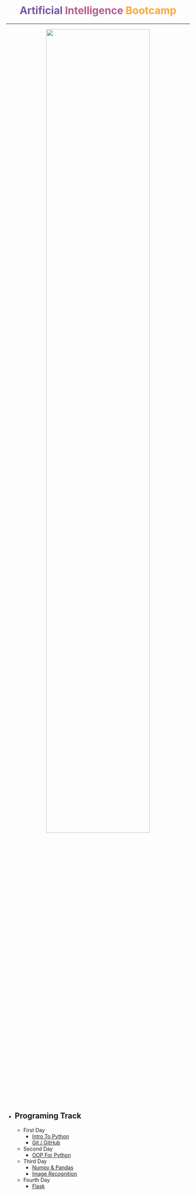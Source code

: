 <br>

<h1 align = 'center' style = 'font-weight : bold' ><span style = 'color :#7a54a1 ;'>Artificial</span> <span style = 'color : #b95991'>Intelligence</span> <span style = 'color : #ffa730'>Boot</span><span style = 'color : #ffa730' >camp</span></h1>

<hr>
<p align = 'center'>
<img src = 'https://i.imgur.com/O2yumIa.png' style = '  width : 75% ; display: block;
margin-left: auto;
margin-right: auto;'>
</p>

* Programing Track
    - 
    - First Day 
        - <a href = 'https://github.com/MajidRaimi/AI-BootCamp/tree/master/Programing%20Track/Day_01/Intro%20To%20Python'>Intro To Python </a>
        - <a href = 'https://github.com/MajidRaimi/AI-BootCamp/tree/master/Programing%20Track/Day_01/Git%20-%20Github'>Git / GitHub </a>
    - Second Day
      - <a href='https://github.com/MajidRaimi/AI-BootCamp/tree/master/Programing%20Track/Day_02/OOP%20For%20Python'>OOP For Python</a>
  -  Third Day
     -  <a href = 'https://github.com/MajidRaimi/AI-BootCamp/tree/master/Programing%20Track/Day_03/Numpy%20%26%20Pandas'>Numpy & Pandas</a>
     -  <a href = 'https://github.com/MajidRaimi/AI-BootCamp/tree/master/Programing%20Track/Day_03/Image%20Recognition'>Image Recognition</a>
  - Fourth Day 
    - <a href ='https://github.com/MajidRaimi/AI-BootCamp/tree/master/Programing%20Track/Day_04/Flask'>Flask</a>
